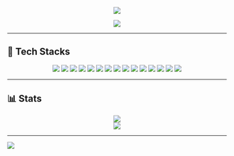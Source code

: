 <p align="center">
  <img src="https://capsule-render.vercel.app/api?type=waving&color=FBCFE8&height=180&section=header&text=Yeonju%20Jo&fontSize=40&fontColor=000000&fontAlignY=35" />
</p>

<p align="center">
  <img src="https://img.shields.io/badge/-🤝%20협업과%20소통을%20중요하게%20여기는%20개발자%20연주입니다!-FCE7F3?style=for-the-badge&logo=heart&logoColor=FF69B4&labelColor=F9A8D4&color=FBCFE8" />
</p>


---

## 🚀 Tech Stacks

<p align="center">
  <img src="https://img.shields.io/badge/CSS3-1572B6?style=flat-square&logo=css3&logoColor=white"/>
  <img src="https://img.shields.io/badge/DISCORD-5865F2?style=flat-square&logo=discord&logoColor=white"/>
  <img src="https://img.shields.io/badge/Figma-F24E1E?style=flat-square&logo=figma&logoColor=white"/>
  <img src="https://img.shields.io/badge/Flutter-02569B?style=flat-square&logo=flutter&logoColor=white"/>
  <img src="https://img.shields.io/badge/GitHub-181717?style=flat-square&logo=github&logoColor=white"/>
  <img src="https://img.shields.io/badge/HTML5-E34F26?style=flat-square&logo=html5&logoColor=white"/>
  <img src="https://img.shields.io/badge/JQuery-0769AD?style=flat-square&logo=jquery&logoColor=white"/>
  <img src="https://img.shields.io/badge/Java-007396?style=flat-square&logo=java&logoColor=white"/>
  <img src="https://img.shields.io/badge/JavaScript-F7DF1E?style=flat-square&logo=javascript&logoColor=black"/>
  <img src="https://img.shields.io/badge/Linux-FCC624?style=flat-square&logo=linux&logoColor=black"/>
  <img src="https://img.shields.io/badge/MySQL-4479A1?style=flat-square&logo=mysql&logoColor=white"/>
  <img src="https://img.shields.io/badge/Node.js-339933?style=flat-square&logo=nodedotjs&logoColor=white"/>
  <img src="https://img.shields.io/badge/Oracle-F80000?style=flat-square&logo=oracle&logoColor=white"/>
  <img src="https://img.shields.io/badge/React-61DAFB?style=flat-square&logo=react&logoColor=black"/>
  <img src="https://img.shields.io/badge/Vue.js-4FC08D?style=flat-square&logo=vuedotjs&logoColor=white"/>
</p>

---

## 📊 Stats

<p align="center">
  <img src="https://github-readme-stats.vercel.app/api/top-langs/?username=연주GitHub아이디&layout=compact&langs_count=8&theme=default"/>
  <br />
  <img src="https://github-readme-stats.vercel.app/api?username=연주GitHub아이디&show_icons=true&theme=default"/>
</p>

---

<!-- 아래는 그래픽 효과용 -->
<img src="https://capsule-render.vercel.app/api?type=waving&color=auto&height=100&section=footer"/>
